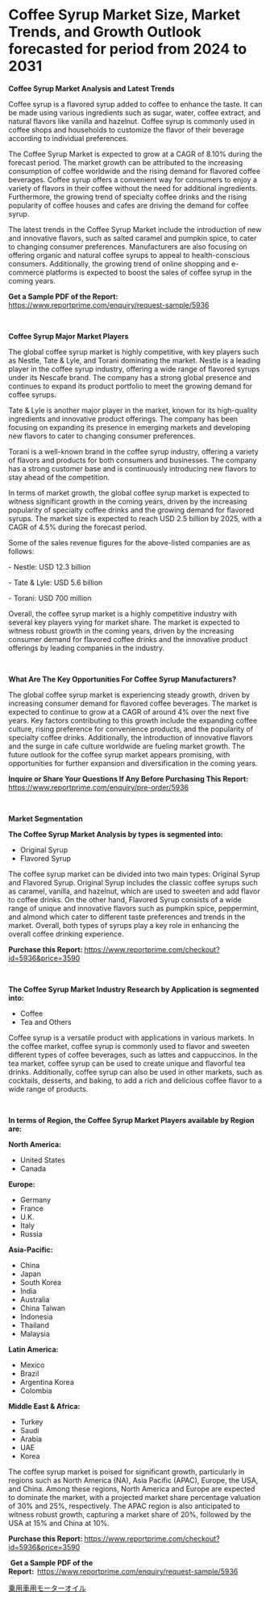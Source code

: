 <p><h1>Coffee Syrup Market Size, Market Trends, and Growth Outlook forecasted for period from 2024 to 2031</h1></p><p><strong>Coffee Syrup Market Analysis and Latest Trends</strong></p>
<p><p>Coffee syrup is a flavored syrup added to coffee to enhance the taste. It can be made using various ingredients such as sugar, water, coffee extract, and natural flavors like vanilla and hazelnut. Coffee syrup is commonly used in coffee shops and households to customize the flavor of their beverage according to individual preferences.</p><p>The Coffee Syrup Market is expected to grow at a CAGR of 8.10% during the forecast period. The market growth can be attributed to the increasing consumption of coffee worldwide and the rising demand for flavored coffee beverages. Coffee syrup offers a convenient way for consumers to enjoy a variety of flavors in their coffee without the need for additional ingredients. Furthermore, the growing trend of specialty coffee drinks and the rising popularity of coffee houses and cafes are driving the demand for coffee syrup.</p><p>The latest trends in the Coffee Syrup Market include the introduction of new and innovative flavors, such as salted caramel and pumpkin spice, to cater to changing consumer preferences. Manufacturers are also focusing on offering organic and natural coffee syrups to appeal to health-conscious consumers. Additionally, the growing trend of online shopping and e-commerce platforms is expected to boost the sales of coffee syrup in the coming years.</p></p>
<p><strong>Get a Sample PDF of the Report:&nbsp;</strong> <a href="https://www.reportprime.com/enquiry/request-sample/5936">https://www.reportprime.com/enquiry/request-sample/5936</a></p>
<p>&nbsp;</p>
<p><strong>Coffee Syrup Major Market Players</strong></p>
<p><p>The global coffee syrup market is highly competitive, with key players such as Nestle, Tate & Lyle, and Torani dominating the market. Nestle is a leading player in the coffee syrup industry, offering a wide range of flavored syrups under its Nescafe brand. The company has a strong global presence and continues to expand its product portfolio to meet the growing demand for coffee syrups.</p><p>Tate & Lyle is another major player in the market, known for its high-quality ingredients and innovative product offerings. The company has been focusing on expanding its presence in emerging markets and developing new flavors to cater to changing consumer preferences.</p><p>Torani is a well-known brand in the coffee syrup industry, offering a variety of flavors and products for both consumers and businesses. The company has a strong customer base and is continuously introducing new flavors to stay ahead of the competition.</p><p>In terms of market growth, the global coffee syrup market is expected to witness significant growth in the coming years, driven by the increasing popularity of specialty coffee drinks and the growing demand for flavored syrups. The market size is expected to reach USD 2.5 billion by 2025, with a CAGR of 4.5% during the forecast period.</p><p>Some of the sales revenue figures for the above-listed companies are as follows:</p><p>- Nestle: USD 12.3 billion</p><p>- Tate & Lyle: USD 5.6 billion</p><p>- Torani: USD 700 million</p><p>Overall, the coffee syrup market is a highly competitive industry with several key players vying for market share. The market is expected to witness robust growth in the coming years, driven by the increasing consumer demand for flavored coffee drinks and the innovative product offerings by leading companies in the industry.</p></p>
<p>&nbsp;</p>
<p><strong>What Are The Key Opportunities For Coffee Syrup Manufacturers?</strong></p>
<p><p>The global coffee syrup market is experiencing steady growth, driven by increasing consumer demand for flavored coffee beverages. The market is expected to continue to grow at a CAGR of around 4% over the next five years. Key factors contributing to this growth include the expanding coffee culture, rising preference for convenience products, and the popularity of specialty coffee drinks. Additionally, the introduction of innovative flavors and the surge in cafe culture worldwide are fueling market growth. The future outlook for the coffee syrup market appears promising, with opportunities for further expansion and diversification in the coming years.</p></p>
<p><strong>Inquire or Share Your Questions If Any Before Purchasing This Report:</strong> <a href="https://www.reportprime.com/enquiry/pre-order/5936">https://www.reportprime.com/enquiry/pre-order/5936</a></p>
<p>&nbsp;</p>
<p><strong>Market Segmentation</strong></p>
<p><strong>The Coffee Syrup Market Analysis by types is segmented into:</strong></p>
<p><ul><li>Original Syrup</li><li>Flavored Syrup</li></ul></p>
<p><p>The coffee syrup market can be divided into two main types: Original Syrup and Flavored Syrup. Original Syrup includes the classic coffee syrups such as caramel, vanilla, and hazelnut, which are used to sweeten and add flavor to coffee drinks. On the other hand, Flavored Syrup consists of a wide range of unique and innovative flavors such as pumpkin spice, peppermint, and almond which cater to different taste preferences and trends in the market. Overall, both types of syrups play a key role in enhancing the overall coffee drinking experience.</p></p>
<p><strong>Purchase this Report:&nbsp;</strong><a href="https://www.reportprime.com/checkout?id=5936&price=3590">https://www.reportprime.com/checkout?id=5936&price=3590</a></p>
<p>&nbsp;</p>
<p><strong>The Coffee Syrup Market Industry Research by Application is segmented into:</strong></p>
<p><ul><li>Coffee</li><li>Tea and Others</li></ul></p>
<p><p>Coffee syrup is a versatile product with applications in various markets. In the coffee market, coffee syrup is commonly used to flavor and sweeten different types of coffee beverages, such as lattes and cappuccinos. In the tea market, coffee syrup can be used to create unique and flavorful tea drinks. Additionally, coffee syrup can also be used in other markets, such as cocktails, desserts, and baking, to add a rich and delicious coffee flavor to a wide range of products.</p></p>
<p>&nbsp;</p>
<p><strong>In terms of Region, the Coffee Syrup Market Players available by Region are:</strong></p>
<p>
    <p> <strong> North America: </strong>
        <ul>
            <li>United States</li>
            <li>Canada</li>
        </ul>
        </p> 
    <p> <strong> Europe: </strong>
        <ul>
            <li>Germany</li>
            <li>France</li>
            <li>U.K.</li>
            <li>Italy</li>
            <li>Russia</li>
        </ul>
        </p> 
    <p> <strong> Asia-Pacific: </strong>
        <ul>
            <li>China</li>
            <li>Japan</li>
            <li>South Korea</li>
            <li>India</li>
            <li>Australia</li>
            <li>China Taiwan</li>
            <li>Indonesia</li>
            <li>Thailand</li>
            <li>Malaysia</li>
        </ul>
        </p> 
    <p> <strong> Latin America: </strong>
        <ul>
            <li>Mexico</li>
            <li>Brazil</li>
            <li>Argentina Korea</li>
            <li>Colombia</li>
        </ul>
        </p> 
    <p> <strong> Middle East & Africa: </strong>
        <ul>
            <li>Turkey</li>
            <li>Saudi</li>
            <li>Arabia</li>
            <li>UAE</li>
            <li>Korea</li>
        </ul>
    </p>
    </p>
<p><p>The coffee syrup market is poised for significant growth, particularly in regions such as North America (NA), Asia Pacific (APAC), Europe, the USA, and China. Among these regions, North America and Europe are expected to dominate the market, with a projected market share percentage valuation of 30% and 25%, respectively. The APAC region is also anticipated to witness robust growth, capturing a market share of 20%, followed by the USA at 15% and China at 10%.</p></p>
<p><strong>Purchase this Report: </strong><a href="https://www.reportprime.com/checkout?id=5936&price=3590">https://www.reportprime.com/checkout?id=5936&price=3590</a></p>
<p>&nbsp;<strong>Get a Sample PDF of the Report:&nbsp;&nbsp;</strong><a href="https://www.reportprime.com/enquiry/request-sample/5936">https://www.reportprime.com/enquiry/request-sample/5936</a></p>
<p><strong></strong></p>
<p><p><a href="https://github.com/lily-u-genius/Market-Research-Report-List-1/blob/main/845591817590.md">乗用車用モーターオイル</a></p></p>